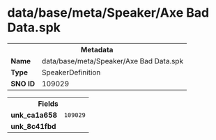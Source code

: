 <h1>data/base/meta/Speaker/Axe Bad Data.spk</h1><table><tr><th colspan="100%">Metadata</th></tr><tr><td><b>Name</b></td><td>data/base/meta/Speaker/Axe Bad Data.spk</td></tr><tr><td><b>Type</b></td><td>SpeakerDefinition</td></tr><tr><td><b>SNO ID</b></td><td>109029</td></tr></table>

<table><tr><th colspan="100%">Fields</th></tr><tr><td><b>unk_ca1a658</b></td><td><code>109029</code></td></tr><tr><td><b>unk_8c41fbd</b></td><td></td></tr></table>


